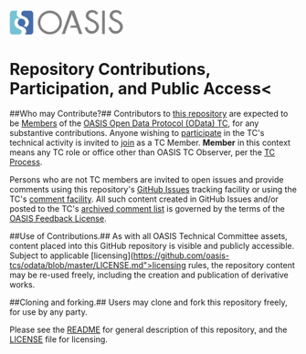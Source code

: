 <img src="/Converted-PNG.png" width="200">

# Repository Contributions, Participation, and Public Access<

##Who may Contribute?## Contributors to [this repository](https://github.com/oasis-tcs/odata/)
are expected to be [Members](https://www.oasis-open.org/policies-guidelines/oasis-defined-terms-2017-05-26#dMember)
of the [OASIS Open Data Protocol (OData) TC](https://www.oasis-open.org/committees/odata), 
for any substantive contributions.  Anyone wishing to
[participate](https://www.oasis-open.org/join/participation-instructions)
in the TC's technical activity is invited to [join](https://www.oasis-open.org/committees/join)
as a TC Member. **Member** in this context means any TC role or office other than OASIS TC Observer, per the
[TC Process](https://www.oasis-open.org/policies-guidelines/tc-process#membership).

Persons who are not TC members are invited to open issues and provide comments using this 
repository's [GitHub Issues](https://github.com/oasis-tcs/odata/issues/new) tracking facility
or using the TC's [comment facility](https://www.oasis-open.org/committees/comments/index.php?wg_abbrev=odata). 
All such content created in GitHub Issues and/or posted to the TC's [archived comment list](https://lists.oasis-open.org/archives/odata-comment/)
is governed by the terms of the [OASIS Feedback License](https://www.oasis-open.org/policies-guidelines/ipr#appendixa).

##Use of Contributions.## As with all OASIS Technical Committee assets, content placed into 
this GitHub repository is visible and publicly accessible.  Subject to applicable
[licensing](https://github.com/oasis-tcs/odata/blob/master/LICENSE.md">licensing</a> rules, 
the repository content may be re-used freely, including the creation and publication of derivative 
works.

##Cloning and forking.## Users may clone and fork this repository freely, for use by any party. 

Please see the [README](https://github.com/oasis-tcs/odata/blob/master/README.md)
for general description of this repository, and the [LICENSE](https://github.com/oasis-tcs/odata/blob/master/LICENSE.md)
file for licensing.
